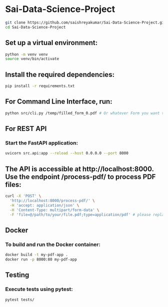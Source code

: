 # Sai-Data-Science-Project

```bash
git clone https://github.com/saishreyakumar/Sai-Data-Science-Project.git
cd Sai-Data-Science-Project
```
## Set up a virtual environment:

```bash
python -m venv venv
source venv/bin/activate 
```

## Install the required dependencies:
```bash
pip install -r requirements.txt
```


## For Command Line Interface, run:


```bash
python src/cli.py /temp/filled_form_0.pdf # Or whatever Form you want to calculate the sum in, just add that particular pdf on to the temp folder
```

## For REST API
### Start the FastAPI application:

```bash
uvicorn src.api:app --reload --host 0.0.0.0 --port 8000
```
## The API is accessible at http://localhost:8000. Use the endpoint /process-pdf/ to process PDF files:

```bash
curl -X 'POST' \
  'http://localhost:8000/process-pdf/' \
  -H 'accept: application/json' \
  -H 'Content-Type: multipart/form-data' \
  -F 'file=@/path/to/your/file.pdf;type=application/pdf' # please replace the path/to/your/file.pdf with the location of you actual file, which you can get through VS Code and copy path from the temp folder
```
## Docker
### To build and run the Docker container:

```bash
docker build -t my-pdf-app .
docker run -p 8000:80 my-pdf-app
```

## Testing
### Execute tests using pytest:

```bash
pytest tests/
```
